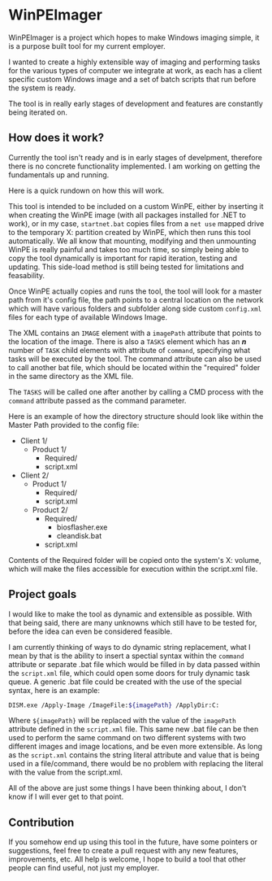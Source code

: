 # WinPEImager
WinPEImager is a project which hopes to make Windows imaging simple, it is a purpose built tool for my current employer. 

I wanted to create a highly extensible way of imaging and performing tasks for the various types of computer we integrate at work, as each has a client specific custom Windows image and a set of batch scripts that run before the system is ready.

The tool is in really early stages of development and features are constantly being iterated on.

## How does it work?
Currently the tool isn't ready and is in early stages of develpment, therefore there is no concrete functionality implemented. I am working on getting the fundamentals up and running.

Here is a quick rundown on how this will work.

This tool is intended to be included on a custom WinPE, either by inserting it when creating the WinPE image (with all packages installed for .NET to work), or in my case, `startnet.bat`  copies files from a `net use` mapped drive to the temporary X: partition created by WinPE, which then runs this tool automatically. We all know that mounting, modifying and then unmounting WinPE is really painful and takes too much time, so simply being able to copy the tool dynamically is important for rapid iteration, testing and updating. This side-load method is still being tested for limitations and feasability.

Once WinPE actually copies and runs the tool, the tool will look for a master path from it's config file, the path points to a central location on the network which will have various folders and subfolder along side custom `config.xml` files for each type of available Windows Image.

The XML contains an `IMAGE` element with a `imagePath` attribute that points to the location of the image. There is also a `TASKS` element which has an ***n*** number of `TASK` child elements with attribute of `command`, specifying what tasks will be executed by the tool. The command attribute can also be used to call another bat file, which should be located within the "required" folder in the same directory as the XML file.

The `TASKS` will be called one after another by calling a CMD process with the `command` attribute passed as the command parameter.

Here is an example of how the directory structure should look like within the Master Path provided to the config file:
* Client 1/
	* Product 1/
		* Required/
		* script.xml
* Client 2/
	* Product 1/
		* Required/
		* script.xml
	* Product 2/
		* Required/
			* biosflasher.exe
			* cleandisk.bat
		* script.xml

Contents of the Required folder will be copied onto the system's X: volume, which will make the files accessible for execution within the script.xml file.

## Project goals

I would like to make the tool as dynamic and extensible as possible. With that being said, there are many unknowns which still have to be tested for, before the idea can even be considered feasible. 

I am currently thinking of ways to do dynamic string replacement, what I mean by that is the ability to insert a spectial syntax within the `command` attribute or separate .bat file which would be filled in by data passed within the `script.xml` file, which could open some doors for truly dynamic task queue. A generic .bat file could be created with the use of the special syntax, here is an example: 
```bash
DISM.exe /Apply-Image /ImageFile:${imagePath} /ApplyDir:C:
```
Where `${imagePath}` will be replaced with the value of the `imagePath` attribute defined in the `script.xml` file. This same new .bat file can be then used to perform the same command on two different systems with two different images and image locations, and be even more extensible. As long as the `script.xml` contains the string literal attribute and value that is being used in a file/command, there would be no problem with replacing the literal with the value from the script.xml. 

All of the above are just some things I have been thinking about, I don't know if I will ever get to that point.

## Contribution
If you somehow end up using this tool in the future, have some pointers or suggestions, feel free to create a pull request with any new features, improvements, etc. All help is welcome, I hope to build a tool that other people can find useful, not just my employer.


